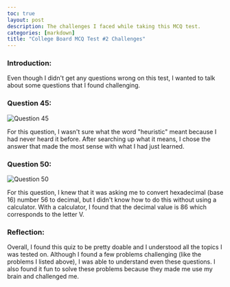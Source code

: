 ```yaml
---
toc: true
layout: post
description: The challenges I faced while taking this MCQ test.
categories: [markdown]
title: "College Board MCQ Test #2 Challenges"
---
```


### Introduction: 

Even though I didn't get any questions wrong on this test, I wanted to talk about some questions that I found challenging.

### Question 45:

![]({{site.baseurl}}/images/q45.png "Question 45")

For this question, I wasn't sure what the word "heuristic" meant because I had never heard it before. After searching up what it means, I chose the answer that made the most sense with what I had just learned.

### Question 50:

![]({{site.baseurl}}/images/q50.png "Question 50")

For this question, I knew that it was asking me to convert hexadecimal (base 16) number 56 to decimal, but I didn't know how to do this without using a calculator. With a calculator, I found that the decimal value is 86 which corresponds to the letter V.

### Reflection:

Overall, I found this quiz to be pretty doable and I understood all the topics I was tested on. Although I found a few problems challenging (like the problems I listed above), I was able to understand even these questions. I also found it fun to solve these problems because they made me use my brain and challenged me.